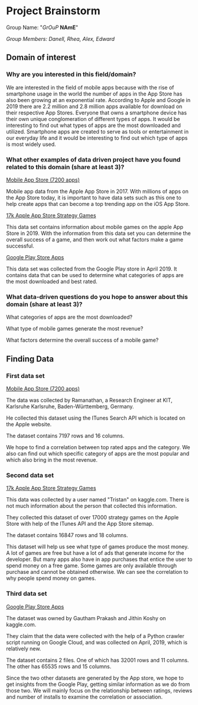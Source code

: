 # Project Brainstorm
Group Name: "*GrOuP* **NAmE**"

*Group Members: Danell, Rhea, Alex, Edward*

## Domain of interest
### Why are you interested in this field/domain?
We are interested in the field of mobile apps because with the rise of smartphone usage in the world the number of apps in the App Store has also been growing at an exponential rate. According to Apple and Google in 2019 there are 2.2 million and 2.8 million apps available for download on their respective App Stores. Everyone that owns a smartphone device has their own unique conglomeration of different types of apps. It would be interesting to find out what types of apps are the most downloaded and utilized. Smartphone apps are created to serve as tools or entertainment in our everyday life and it would be interesting to find out which type of apps is most widely used.


### What other examples of data driven project have you found related to this domain (share at least 3)?
[Mobile App Store (7200 apps)](https://www.kaggle.com/ramamet4/app-store-apple-data-set-10k-apps)

Mobile app data from the Apple App Store in 2017. With millions of apps on the App Store today, it is important to have data sets such as this one to help create apps that can become a top trending app on the iOS App Store.

[17k Apple App Store Strategy Games](https://www.kaggle.com/tristan581/17k-apple-app-store-strategy-games)

This data set contains information about mobile games on the apple App Store in 2019. With the information from this data set you can determine the overall success of a game, and then work out what factors make a game successful.

[Google Play Store Apps](https://www.kaggle.com/gauthamp10/google-playstore-apps)

This data set was collected from the Google Play store in April 2019. It contains data that can be used to determine what categories of apps are the most downloaded and best rated.


### What data-driven questions do you hope to answer about this domain (share at least 3)?
What categories of apps are the most downloaded?

What type of mobile games generate the most revenue?

What factors determine the overall success of a mobile game?


## Finding Data
### First data set
[Mobile App Store (7200 apps)](https://www.kaggle.com/ramamet4/app-store-apple-data-set-10k-apps)

The data was collected by Ramanathan,
a Research Engineer at KIT, Karlsruhe Karlsruhe, Baden-Württemberg, Germany.

He collected this dataset using the ITunes Search API which is located on the Apple website.

The dataset contains 7197 rows and 16 columns.

We hope to find a correlation between top rated apps and the category. We also can find out which specific category of apps are the most popular and which also bring in the most revenue.

### Second data set
[17k Apple App Store Strategy Games](https://www.kaggle.com/tristan581/17k-apple-app-store-strategy-games)

This data was collected by a user named "Tristan" on kaggle.com. There is not much information about the person that collected this information.

They collected this dataset of over 17000 strategy games on the Apple Store with help of the ITunes API and the App Store sitemap.

The dataset contains 16847 rows and 18 columns.

This dataset will help us see what type of games produce the most money. A lot of games are free but have a lot of ads that generate income for the developer. But many apps also have in app purchases that entice the user to spend money on a free game. Some games are only available through purchase and cannot be obtained otherwise. We can see the correlation to why people spend money on games.

### Third data set
[Google Play Store Apps](https://www.kaggle.com/gauthamp10/google-playstore-apps)

The dataset was owned by Gautham Prakash and Jithin Koshy on kaggle.com.

They claim that the data were collected with the help of a Python crawler script running on Google Cloud, and was collected on April, 2019, which is relatively new.

The dataset contains 2 files. One of which has 32001 rows and 11 columns.
The other has 65535 rows and 15 columns.

Since the two other datasets are generated by the App store, we hope to get insights from the Google Play, getting similar information as we do from those two. We will mainly focus on the relationship between ratings, reviews and number of installs to examine the correlation or association. 
